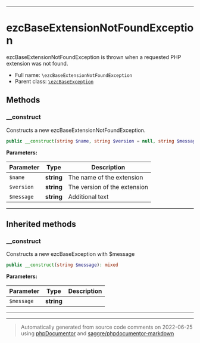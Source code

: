 ***

# ezcBaseExtensionNotFoundException

ezcBaseExtensionNotFoundException is thrown when a requested PHP extension was not found.



* Full name: `\ezcBaseExtensionNotFoundException`
* Parent class: [`\ezcBaseException`](./ezcBaseException.md)




## Methods


### __construct

Constructs a new ezcBaseExtensionNotFoundException.

```php
public __construct(string $name, string $version = null, string $message = null): mixed
```








**Parameters:**

| Parameter | Type | Description |
|-----------|------|-------------|
| `$name` | **string** | The name of the extension |
| `$version` | **string** | The version of the extension |
| `$message` | **string** | Additional text |




***


## Inherited methods


### __construct

Constructs a new ezcBaseException with $message

```php
public __construct(string $message): mixed
```








**Parameters:**

| Parameter | Type | Description |
|-----------|------|-------------|
| `$message` | **string** |  |




***


***
> Automatically generated from source code comments on 2022-06-25 using [phpDocumentor](http://www.phpdoc.org/) and [saggre/phpdocumentor-markdown](https://github.com/Saggre/phpDocumentor-markdown)
